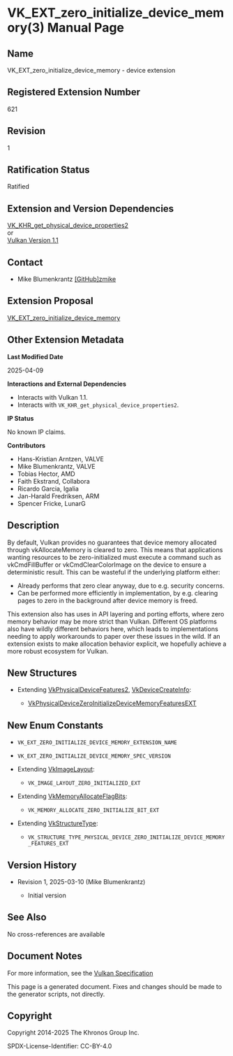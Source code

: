 # VK\_EXT\_zero\_initialize\_device\_memory(3) Manual Page

## Name

VK\_EXT\_zero\_initialize\_device\_memory - device extension



## [](#_registered_extension_number)Registered Extension Number

621

## [](#_revision)Revision

1

## [](#_ratification_status)Ratification Status

Ratified

## [](#_extension_and_version_dependencies)Extension and Version Dependencies

[VK\_KHR\_get\_physical\_device\_properties2](https://registry.khronos.org/vulkan/specs/latest/man/html/VK_KHR_get_physical_device_properties2.html)  
or  
[Vulkan Version 1.1](#versions-1.1)

## [](#_contact)Contact

- Mike Blumenkrantz [\[GitHub\]zmike](https://github.com/KhronosGroup/Vulkan-Docs/issues/new?body=%5BVK_EXT_zero_initialize_device_memory%5D%20%40zmike%0A%2AHere%20describe%20the%20issue%20or%20question%20you%20have%20about%20the%20VK_EXT_zero_initialize_device_memory%20extension%2A)

## [](#_extension_proposal)Extension Proposal

[VK\_EXT\_zero\_initialize\_device\_memory](https://github.com/KhronosGroup/Vulkan-Docs/tree/main/proposals/VK_EXT_zero_initialize_device_memory.adoc)

## [](#_other_extension_metadata)Other Extension Metadata

**Last Modified Date**

2025-04-09

**Interactions and External Dependencies**

- Interacts with Vulkan 1.1.
- Interacts with `VK_KHR_get_physical_device_properties2`.

**IP Status**

No known IP claims.

**Contributors**

- Hans-Kristian Arntzen, VALVE
- Mike Blumenkrantz, VALVE
- Tobias Hector, AMD
- Faith Ekstrand, Collabora
- Ricardo Garcia, Igalia
- Jan-Harald Fredriksen, ARM
- Spencer Fricke, LunarG

## [](#_description)Description

By default, Vulkan provides no guarantees that device memory allocated through vkAllocateMemory is cleared to zero. This means that applications wanting resources to be zero-initialized must execute a command such as vkCmdFillBuffer or vkCmdClearColorImage on the device to ensure a deterministic result. This can be wasteful if the underlying platform either:

- Already performs that zero clear anyway, due to e.g. security concerns.
- Can be performed more efficiently in implementation, by e.g. clearing pages to zero in the background after device memory is freed.

This extension also has uses in API layering and porting efforts, where zero memory behavior may be more strict than Vulkan. Different OS platforms also have wildly different behaviors here, which leads to implementations needing to apply workarounds to paper over these issues in the wild. If an extension exists to make allocation behavior explicit, we hopefully achieve a more robust ecosystem for Vulkan.

## [](#_new_structures)New Structures

- Extending [VkPhysicalDeviceFeatures2](https://registry.khronos.org/vulkan/specs/latest/man/html/VkPhysicalDeviceFeatures2.html), [VkDeviceCreateInfo](https://registry.khronos.org/vulkan/specs/latest/man/html/VkDeviceCreateInfo.html):
  
  - [VkPhysicalDeviceZeroInitializeDeviceMemoryFeaturesEXT](https://registry.khronos.org/vulkan/specs/latest/man/html/VkPhysicalDeviceZeroInitializeDeviceMemoryFeaturesEXT.html)

## [](#_new_enum_constants)New Enum Constants

- `VK_EXT_ZERO_INITIALIZE_DEVICE_MEMORY_EXTENSION_NAME`
- `VK_EXT_ZERO_INITIALIZE_DEVICE_MEMORY_SPEC_VERSION`
- Extending [VkImageLayout](https://registry.khronos.org/vulkan/specs/latest/man/html/VkImageLayout.html):
  
  - `VK_IMAGE_LAYOUT_ZERO_INITIALIZED_EXT`
- Extending [VkMemoryAllocateFlagBits](https://registry.khronos.org/vulkan/specs/latest/man/html/VkMemoryAllocateFlagBits.html):
  
  - `VK_MEMORY_ALLOCATE_ZERO_INITIALIZE_BIT_EXT`
- Extending [VkStructureType](https://registry.khronos.org/vulkan/specs/latest/man/html/VkStructureType.html):
  
  - `VK_STRUCTURE_TYPE_PHYSICAL_DEVICE_ZERO_INITIALIZE_DEVICE_MEMORY_FEATURES_EXT`

## [](#_version_history)Version History

- Revision 1, 2025-03-10 (Mike Blumenkrantz)
  
  - Initial version

## [](#_see_also)See Also

No cross-references are available

## [](#_document_notes)Document Notes

For more information, see the [Vulkan Specification](https://registry.khronos.org/vulkan/specs/latest/html/vkspec.html#VK_EXT_zero_initialize_device_memory)

This page is a generated document. Fixes and changes should be made to the generator scripts, not directly.

## [](#_copyright)Copyright

Copyright 2014-2025 The Khronos Group Inc.

SPDX-License-Identifier: CC-BY-4.0